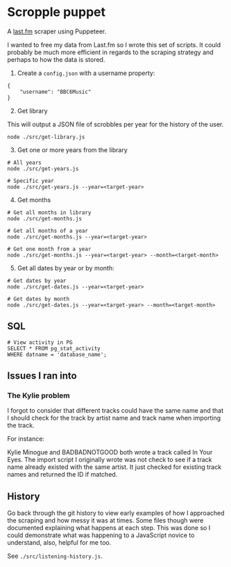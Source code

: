 # Scropple puppet

A [last.fm](https://last.fm) scraper using Puppeteer.

I wanted to free my data from Last.fm so I wrote this set of scripts. It could probably be much more efficient in regards to the scraping strategy and perhaps to how the data is stored.

1. Create a `config.json` with a username property:

```
{
    "username": "BBC6Music"
}
```

2. Get library

This will output a JSON file of scrobbles per year for the history of the user.

```
node ./src/get-library.js
```

3. Get one or more years from the library

```
# All years
node ./src/get-years.js

# Specific year
node ./src/get-years.js --year=<target-year>
```

4. Get months

```
# Get all months in library
node ./src/get-months.js

# Get all months of a year
node ./src/get-months.js --year=<target-year>

# Get one month from a year
node ./src/get-months.js --year=<target-year> --month=<target-month>
```

5. Get all dates by year or by month:

```
# Get dates by year
node ./src/get-dates.js --year=<target-year>

# Get dates by month
node ./src/get-dates.js --year=<target-year> --month=<target-month>
```

## SQL

```
# View activity in PG
SELECT * FROM pg_stat_activity
WHERE datname = 'database_name';
```

## Issues I ran into

### The Kylie problem

I forgot to consider that different tracks could have the same name and that I should check for the track by artist name and track name when importing the track.

For instance:

Kylie Minogue and BADBADNOTGOOD both wrote a track called In Your Eyes. The import script I originally wrote was not check to see if a track name already existed with the same artist. It just checked for existing track names and returned the ID if matched.

## History
Go back through the git history to view early examples of how I approached the scraping and how messy it was at times. Some files though were documented explaining what happens at each step. This was done so I could demonstrate what was happening to a JavaScript novice to understand, also, helpful for me too.

See `./src/listening-history.js`.
